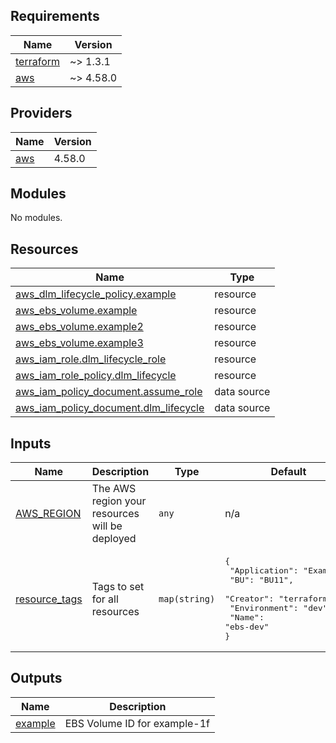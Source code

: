 <!-- BEGIN_TF_DOCS -->
## Requirements

| Name | Version |
|------|---------|
| <a name="requirement_terraform"></a> [terraform](#requirement\_terraform) | ~> 1.3.1 |
| <a name="requirement_aws"></a> [aws](#requirement\_aws) | ~> 4.58.0 |

## Providers

| Name | Version |
|------|---------|
| <a name="provider_aws"></a> [aws](#provider\_aws) | 4.58.0 |

## Modules

No modules.

## Resources

| Name | Type |
|------|------|
| [aws_dlm_lifecycle_policy.example](https://registry.terraform.io/providers/hashicorp/aws/latest/docs/resources/dlm_lifecycle_policy) | resource |
| [aws_ebs_volume.example](https://registry.terraform.io/providers/hashicorp/aws/latest/docs/resources/ebs_volume) | resource |
| [aws_ebs_volume.example2](https://registry.terraform.io/providers/hashicorp/aws/latest/docs/resources/ebs_volume) | resource |
| [aws_ebs_volume.example3](https://registry.terraform.io/providers/hashicorp/aws/latest/docs/resources/ebs_volume) | resource |
| [aws_iam_role.dlm_lifecycle_role](https://registry.terraform.io/providers/hashicorp/aws/latest/docs/resources/iam_role) | resource |
| [aws_iam_role_policy.dlm_lifecycle](https://registry.terraform.io/providers/hashicorp/aws/latest/docs/resources/iam_role_policy) | resource |
| [aws_iam_policy_document.assume_role](https://registry.terraform.io/providers/hashicorp/aws/latest/docs/data-sources/iam_policy_document) | data source |
| [aws_iam_policy_document.dlm_lifecycle](https://registry.terraform.io/providers/hashicorp/aws/latest/docs/data-sources/iam_policy_document) | data source |

## Inputs

| Name | Description | Type | Default | Required |
|------|-------------|------|---------|:--------:|
| <a name="input_AWS_REGION"></a> [AWS\_REGION](#input\_AWS\_REGION) | The AWS region your resources will be deployed | `any` | n/a | yes |
| <a name="input_resource_tags"></a> [resource\_tags](#input\_resource\_tags) | Tags to set for all resources | `map(string)` | <pre>{<br>  "Application": "Example",<br>  "BU": "BU11",<br>  "Creator": "terraform",<br>  "Environment": "dev",<br>  "Name": "ebs-dev"<br>}</pre> | no |

## Outputs

| Name | Description |
|------|-------------|
| <a name="output_example"></a> [example](#output\_example) | EBS Volume ID for example-1f |
<!-- END_TF_DOCS -->